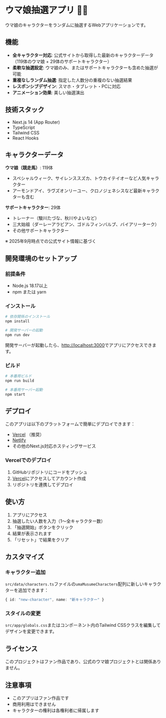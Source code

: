 # ウマ娘抽選アプリ 🏃‍♀️

ウマ娘のキャラクターをランダムに抽選するWebアプリケーションです。

## 機能

- **全キャラクター対応**: 公式サイトから取得した最新のキャラクターデータ（119体のウマ娘 + 29体のサポートキャラクター）
- **柔軟な抽選設定**: ウマ娘のみ、またはサポートキャラクターも含めた抽選が可能
- **重複なしランダム抽選**: 指定した人数分の重複のない抽選結果
- **レスポンシブデザイン**: スマホ・タブレット・PCに対応
- **アニメーション効果**: 美しい抽選演出

## 技術スタック

- Next.js 14 (App Router)
- TypeScript
- Tailwind CSS
- React Hooks

## キャラクターデータ

**ウマ娘（競走馬）**: 119体
- スペシャルウィーク、サイレンススズカ、トウカイテイオーなど人気キャラクター
- アーモンドアイ、ラヴズオンリーユー、クロノジェネシスなど最新キャラクターも含む

**サポートキャラクター**: 29体  
- トレーナー（駿川たづな、秋川やよいなど）
- 三大始祖（ダーレーアラビアン、ゴドルフィンバルブ、バイアリーターク）
- その他サポートキャラクター

※ 2025年9月時点での公式サイト情報に基づく

## 開発環境のセットアップ

### 前提条件
- Node.js 18.17以上
- npm または yarn

### インストール

```bash
# 依存関係のインストール
npm install

# 開発サーバーの起動
npm run dev
```

開発サーバーが起動したら、[http://localhost:3000](http://localhost:3000)でアプリにアクセスできます。

### ビルド

```bash
# 本番用ビルド
npm run build

# 本番用サーバー起動
npm start
```

## デプロイ

このアプリは以下のプラットフォームで簡単にデプロイできます：

- [Vercel](https://vercel.com/) （推奨）
- [Netlify](https://netlify.com/)
- その他のNext.js対応ホスティングサービス

### Vercelでのデプロイ

1. GitHubリポジトリにコードをプッシュ
2. [Vercel](https://vercel.com/)にアクセスしてアカウント作成
3. リポジトリを連携してデプロイ

## 使い方

1. アプリにアクセス
2. 抽選したい人数を入力（1〜全キャラクター数）
3. 「抽選開始」ボタンをクリック
4. 結果が表示されます
5. 「リセット」で結果をクリア

## カスタマイズ

### キャラクター追加

`src/data/characters.ts`ファイルの`umaMusumeCharacters`配列に新しいキャラクターを追加できます：

```typescript
{ id: "new-character", name: "新キャラクター" }
```

### スタイルの変更

`src/app/globals.css`またはコンポーネント内のTailwind CSSクラスを編集してデザインを変更できます。

## ライセンス

このプロジェクトはファン作品であり、公式のウマ娘プロジェクトとは関係ありません。

## 注意事項

- このアプリはファン作品です
- 商用利用はできません
- キャラクターの権利は各権利者に帰属します
